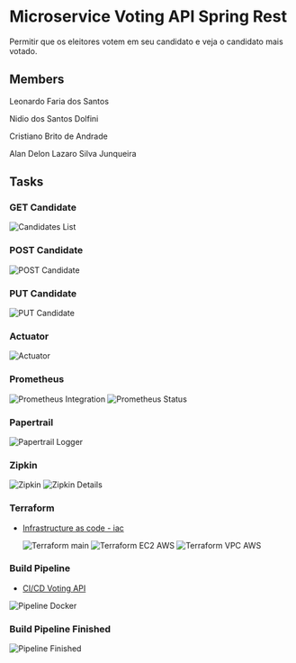 # Microservice Voting API Spring Rest

Permitir que os eleitores votem em seu candidato e veja o candidato mais votado.

## Members

Leonardo Faria dos Santos

Nidio dos Santos Dolfini

Cristiano Brito de Andrade

Alan Delon Lazaro Silva Junqueira

## Tasks

### GET Candidate

<img src="evidence/get-candidates.png" alt="Candidates List">

### POST Candidate

<img src="evidence/post-candidate.png" alt="POST Candidate">

### PUT Candidate

<img src="evidence/put-candidate.png" alt="PUT Candidate">

### Actuator

<img src="evidence/actuator.png" alt="Actuator">

### Prometheus

<img src="evidence/prometheus-integration.png" alt="Prometheus Integration">
<img src="evidence/prometheus-status.png" alt="Prometheus Status">

### Papertrail

<img src="evidence/papertrail-logback.png" alt="Papertrail Logger">

### Zipkin

<img src="evidence/zipkin.png" alt="Zipkin">
<img src="evidence/zipkin-details.png" alt="Zipkin Details">

### Terraform

- [Infrastructure as code - iac](https://github.com/leonardofaria00/voting-api/tree/iac-voting-api)

  <img src="evidence/main-tf.png" alt="Terraform main">
  <img src="evidence/ec2-tf.png" alt="Terraform EC2 AWS">
  <img src="evidence/vpc-tf.png" alt="Terraform VPC AWS">

### Build Pipeline

- [CI/CD Voting API](https://gitlab.com/nidiosdolfini/teste)

<img src="evidence/pipeline-docker.png" alt="Pipeline Docker">

### Build Pipeline Finished

<img src="evidence/pipeline-passed.png" alt="Pipeline Finished">
